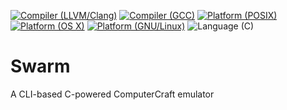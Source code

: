 [![Compiler (LLVM/Clang)](https://img.shields.io/badge/compiled_with-LLVM/Clang-blue.svg?style=flat-square)](http://clang.llvm.org/)
[![Compiler (GCC)](https://img.shields.io/badge/compiled_with-GCC-blue.svg?style=flat-square)](https://gcc.gnu.org/)
[![Platform (POSIX)](https://img.shields.io/badge/platform-POSIX-blue.svg?style=flat-square)](http://www.opengroup.org/austin/papers/posix_faq.html)
[![Platform (OS X)](https://img.shields.io/badge/platform-OS%20X-blue.svg?style=flat-square)](http://www.apple.com/osx/)
[![Platform (GNU/Linux)](https://img.shields.io/badge/platform-GNU/Linux-blue.svg?style=flat-square)](http://www.kernel.org)
![Language (C)](https://img.shields.io/badge/powered_by-C-blue.svg?style=flat-square)

Swarm
=====

A CLI-based C-powered ComputerCraft emulator
